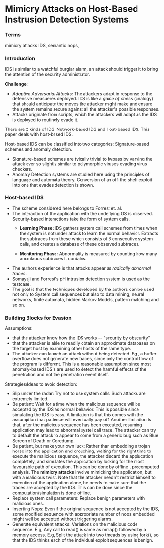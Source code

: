 # Mimicry Attacks on Host-Based Instrusion Detection Systems

### Terms
mimicry attacks
IDS, semantic nops, 

### Introduction
IDS is similar to a watchful burglar alarm, an attack should trigger it to bring the attention of the security administrator.

**Challenge** : 
* *Adaptive Adversarial Attacks:* The attackers adapt in response to the defensive measueres deployed. IDS is like a *game of chess* (analogy) that should anticipate the moves the attacker might make and ensure the system remains secure against all the attacker's possible responses.
* Attacks originate from scripts, which the attackers will adapt as the IDS is deployed to routinely evade it.

There are 2 kinds of IDS: Network-based IDS and Host-based IDS. This paper deals with host-based IDS.

Host-based IDS can be classified into two categories: Signature-based schemes and anomaly detection. 

- Signature-based schemes are tyically trivial to bypass by varying the attack ever so slightly similar to polymorphic viruses evading virus checkers.
- Anomaly Detection systems are studied here using the principles of language and automata theory. Conversion of an off-the shelf exploit into one that evades detection is shown.

### Host-based IDS

- The scheme considered here belongs to Forrest et. al.
- The interaction of the application with the underlying OS is observed. Security-based interactions take the form of system calls.
    *   **Learning Phase:** IDS gathers system call schemes from times when the system is not under attack to learn the normal behavior. Extracts the subtraces from these which consists of 6 consecutive system calls, and creates a database of these observed subtraces.

    *   **Monitoring Phase:** Abnormality is measured by counting how many anomlaous subtraces it contains. 
    
* The authors experience is that attacks appear as  *radically abnormal traces*. 
* Somayaji and Forrest's pH intrusion detection system is used as the testcase. 
* The goal is that the techniques developed by the authors can be used not only to System call sequences but also to data mining, neural networks, finite automata, hidden Markov Models, pattern matching and so on.

### Building Blocks for Evasion

Assumptions:
* that the attacker know how the IDS works -- "security by obscurity"
* that the attacker is able to readily obtain an approximate databases on the target host by examining other hosts of the same type.
* The attacker can launch an attack without being detected. Eg., a buffer overflow does not generate new traces, since only the control flow of the program is different. This is a reasonable assumption since most anomaly-based IDS's are used to detect the harmful effects of the penetration and not the penetration event itself.


Strategies/Ideas to avoid detection:
* Slip under the radar: Try not to use system calls. Such attacks are extremely limited.
* Be patient: Wait for a time when the malicious sequence will be accepted by the IDS as normal behavior. This is possible since simulating the IDS is easy. A limitation is that this comes with the assumption that patience will eventually pay off. Another limitation is that, after the malicious sequence has been executed, resuming application may lead to abnormal systel call trace. The attacker can try to default the attack to appear to come from a generic bug such as Blue Screen of Death or Coredump.
* Be patient, but make your own luck: Rather than embedding a trojan horse into the application and crouching, waiting for the right time to execute the malicious sequence, the attacker discard the applucation completely, and simulates the application by looking for the most favourable path of execution. This can be done by offline , precomputed analysis. The **mimicry attacks** involve mimicking the application, but with a malicious twist. Note that the attacker needn't restrict himself to execution of the application alone, he needs to make sure that the traces are accepted by the IDS. This can be done since the computation/simulation is done offline.
* Replace system call parameters: Replace benign parameters with malicious ones.
* Inserting Nops: Even if the original sequence is not accepted by the IDS, some modified sequence with appropriate number of nops embedded might well be accepted without triggering alarms.
* Generate equivalent attacks: Variations on the malicious code sequence. E.g,  Any call to read() is same as mmap() followed by a memory access. E.g, Split the attack into two threads by using fork(), so that the IDS thinks each of the individual exploit sequences is benign. 










